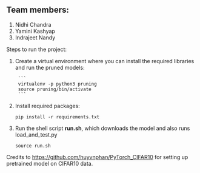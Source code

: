 ## Team members:
1. Nidhi Chandra
2. Yamini Kashyap
3. Indrajeet Nandy

Steps to run the project:
1. Create a virtual environment where you can install the required libraries and run the pruned models:

        ```
        virtualenv -p python3 pruning
        source pruning/bin/activate
        ```

2. Install required packages:

      ```
      pip install -r requirements.txt
      ```
3. Run the shell script **run.sh**, which downloads the model and also runs load_and_test.py

      ```
      source run.sh
      ```
      
Credits to https://github.com/huyvnphan/PyTorch_CIFAR10 for setting up pretrained model on CIFAR10 data.
